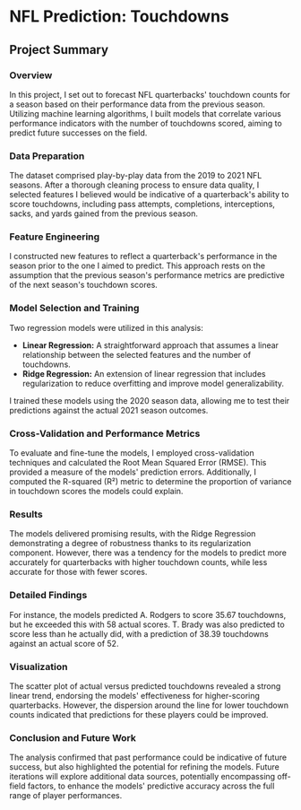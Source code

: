# NFL Prediction: Touchdowns

## Project Summary

### Overview
In this project, I set out to forecast NFL quarterbacks' touchdown counts for a season based on their performance data from the previous season. Utilizing machine learning algorithms, I built models that correlate various performance indicators with the number of touchdowns scored, aiming to predict future successes on the field.

### Data Preparation
The dataset comprised play-by-play data from the 2019 to 2021 NFL seasons. After a thorough cleaning process to ensure data quality, I selected features I believed would be indicative of a quarterback's ability to score touchdowns, including pass attempts, completions, interceptions, sacks, and yards gained from the previous season.

### Feature Engineering
I constructed new features to reflect a quarterback's performance in the season prior to the one I aimed to predict. This approach rests on the assumption that the previous season's performance metrics are predictive of the next season's touchdown scores.

### Model Selection and Training
Two regression models were utilized in this analysis:
- **Linear Regression:** A straightforward approach that assumes a linear relationship between the selected features and the number of touchdowns.
- **Ridge Regression:** An extension of linear regression that includes regularization to reduce overfitting and improve model generalizability.

I trained these models using the 2020 season data, allowing me to test their predictions against the actual 2021 season outcomes.

### Cross-Validation and Performance Metrics
To evaluate and fine-tune the models, I employed cross-validation techniques and calculated the Root Mean Squared Error (RMSE). This provided a measure of the models' prediction errors. Additionally, I computed the R-squared (R²) metric to determine the proportion of variance in touchdown scores the models could explain.

### Results
The models delivered promising results, with the Ridge Regression demonstrating a degree of robustness thanks to its regularization component. However, there was a tendency for the models to predict more accurately for quarterbacks with higher touchdown counts, while less accurate for those with fewer scores.

### Detailed Findings
For instance, the models predicted A. Rodgers to score 35.67 touchdowns, but he exceeded this with 58 actual scores. T. Brady was also predicted to score less than he actually did, with a prediction of 38.39 touchdowns against an actual score of 52.

### Visualization
The scatter plot of actual versus predicted touchdowns revealed a strong linear trend, endorsing the models' effectiveness for higher-scoring quarterbacks. However, the dispersion around the line for lower touchdown counts indicated that predictions for these players could be improved.

### Conclusion and Future Work
The analysis confirmed that past performance could be indicative of future success, but also highlighted the potential for refining the models. Future iterations will explore additional data sources, potentially encompassing off-field factors, to enhance the models' predictive accuracy across the full range of player performances.
